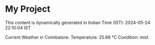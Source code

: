 # My Project

This content is dynamically generated in Indian Time (IST): 2024-05-24 22:10:04 IST


Current Weather in Coimbatore:
Temperature: 25.88 °C
Condition: mist
